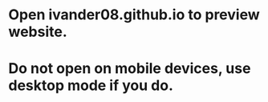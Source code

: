 # Open ivander08.github.io to preview website.
# Do not open on mobile devices, use desktop mode if you do.
